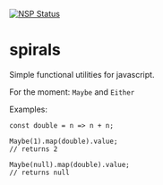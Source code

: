 [![NSP Status](https://nodesecurity.io/orgs/spirals/projects/a9780b5f-f1d9-4559-a7cd-3889f66d2737/badge)](https://nodesecurity.io/orgs/spirals/projects/a9780b5f-f1d9-4559-a7cd-3889f66d2737)

# spirals

Simple functional utilities for javascript.

For the moment: `Maybe` and `Either`

Examples:

```
const double = n => n + n;

Maybe(1).map(double).value;
// returns 2

Maybe(null).map(double).value;
// returns null
```
